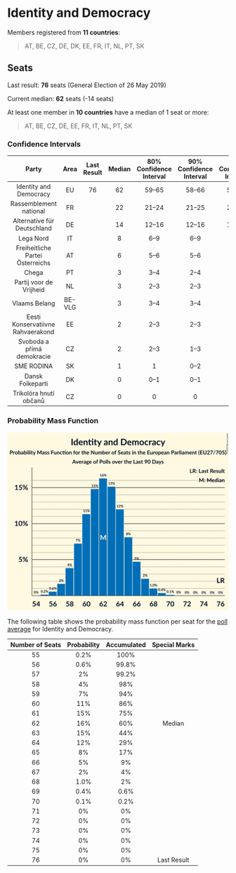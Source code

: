 # Identity and Democracy

Members registered from **11 countries**:

> AT, BE, CZ, DE, DK, EE, FR, IT, NL, PT, SK

## Seats

Last result: **76** seats (General Election of 26 May 2019)

Current median: **62** seats (-14 seats)

At least one member in **10 countries** have a median of 1 seat or more:

> AT, BE, CZ, DE, EE, FR, IT, NL, PT, SK

### Confidence Intervals

| Party | Area | Last Result | Median | 80% Confidence Interval | 90% Confidence Interval | 95% Confidence Interval | 99% Confidence Interval |
|:-----:|:----:|:-----------:|:------:|:-----------------------:|:-----------------------:|:-----------------------:|:-----------------------:|
| Identity and Democracy | EU | 76 | 62 | 59–65 | 58–66 | 58–67 | 56–69 |
| Rassemblement national | FR | | 22 | 21–24 | 21–25 | 20–25 | 19–26 |
| Alternative für Deutschland | DE | | 14 | 12–16 | 12–16 | 12–17 | 12–18 |
| Lega Nord | IT | | 8 | 6–9 | 6–9 | 6–10 | 5–10 |
| Freiheitliche Partei Österreichs | AT | | 6 | 5–6 | 5–6 | 5–6 | 5–7 |
| Chega | PT | | 3 | 3–4 | 2–4 | 2–4 | 2–4 |
| Partij voor de Vrijheid | NL | | 3 | 2–3 | 2–3 | 2–3 | 2–3 |
| Vlaams Belang | BE-VLG | | 3 | 3–4 | 3–4 | 3–4 | 3–4 |
| Eesti Konservatiivne Rahvaerakond | EE | | 2 | 2–3 | 2–3 | 2–3 | 2–3 |
| Svoboda a přímá demokracie | CZ | | 2 | 2–3 | 1–3 | 1–3 | 1–3 |
| SME RODINA | SK | | 1 | 1 | 0–2 | 0–2 | 0–2 |
| Dansk Folkeparti | DK | | 0 | 0–1 | 0–1 | 0–1 | 0–1 |
| Trikolóra hnutí občanů | CZ | | 0 | 0 | 0 | 0 | 0 |

### Probability Mass Function

![Graph with seats probability mass function not yet produced](average-2023-04-30-seats-pmf-identityanddemocracy.png "Seats Probability Mass Function")

The following table shows the probability mass function per seat for the [poll average](average-2023-04-30.html) for Identity and Democracy.

| Number of Seats | Probability | Accumulated | Special Marks |
|:---------------:|:-----------:|:-----------:|:-------------:|
| 55 | 0.2% | 100% |  |
| 56 | 0.6% | 99.8% |  |
| 57 | 2% | 99.2% |  |
| 58 | 4% | 98% |  |
| 59 | 7% | 94% |  |
| 60 | 11% | 86% |  |
| 61 | 15% | 75% |  |
| 62 | 16% | 60% | Median |
| 63 | 15% | 44% |  |
| 64 | 12% | 29% |  |
| 65 | 8% | 17% |  |
| 66 | 5% | 9% |  |
| 67 | 2% | 4% |  |
| 68 | 1.0% | 2% |  |
| 69 | 0.4% | 0.6% |  |
| 70 | 0.1% | 0.2% |  |
| 71 | 0% | 0% |  |
| 72 | 0% | 0% |  |
| 73 | 0% | 0% |  |
| 74 | 0% | 0% |  |
| 75 | 0% | 0% |  |
| 76 | 0% | 0% | Last Result |


